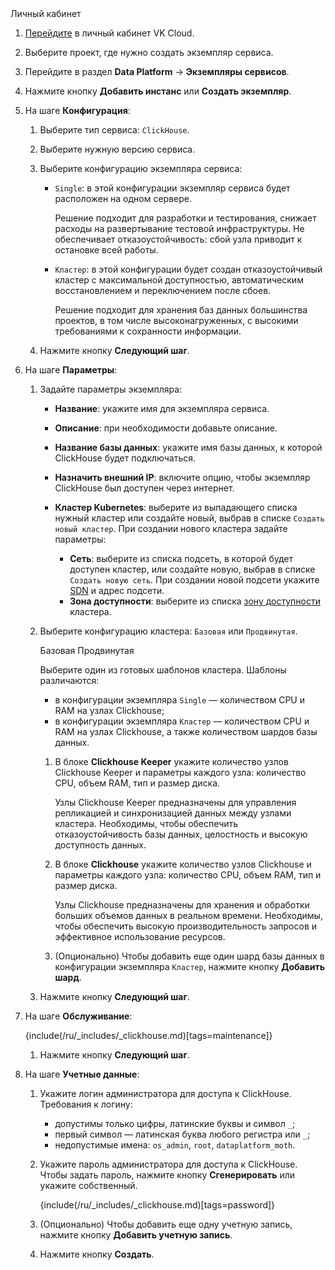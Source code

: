 <tabs>
<tablist>
<tab>Личный кабинет</tab>
</tablist>
<tabpanel>

1. [Перейдите](https://msk.cloud.vk.com/app/) в личный кабинет VK Cloud.
1. Выберите проект, где нужно создать экземпляр сервиса.
1. Перейдите в раздел **Data Platform** → **Экземпляры сервисов**.
1. Нажмите кнопку **Добавить инстанс** или **Создать экземпляр**.
1. На шаге **Конфигурация**:

   1. Выберите тип сервиса: `ClickHouse`.
   1. Выберите нужную версию сервиса.
   1. Выберите  конфигурацию экземпляра сервиса:

        - `Single`: в этой конфигурации экземпляр сервиса будет расположен на одном сервере.

            Решение подходит для разработки и тестирования, снижает расходы на развертывание тестовой инфраструктуры. Не обеспечивает отказоустойчивость: сбой узла приводит к остановке всей работы.

        - `Кластер`: в этой конфигурации будет создан отказоустойчивый кластер с максимальной доступностью, автоматическим восстановлением и переключением после сбоев.

            Решение подходит для хранения баз данных большинства проектов, в том числе высоконагруженных, с высокими требованиями к сохранности информации.

   1. Нажмите кнопку **Следующий шаг**.

1. На шаге **Параметры**:

   1. Задайте параметры экземпляра:

      - **Название**: укажите имя для экземпляра сервиса.
      - **Описание**: при необходимости добавьте описание.
      - **Название базы данных**: укажите имя базы данных, к которой ClickHouse будет подключаться.
      - **Назначить внешний IP**: включите опцию, чтобы экземпляр ClickHouse был доступен через интернет.
      - **Кластер Kubernetes**: выберите из выпадающего списка нужный кластер или создайте новый, выбрав в списке `Создать новый кластер`. При создании нового кластера задайте параметры:

         - **Сеть**: выберите из списка подсеть, в которой будет доступен кластер, или создайте новую, выбрав в списке `Создать новую сеть`. При создании новой подсети укажите [SDN](/ru/networks/vnet/concepts/sdn) и адрес подсети.
         - **Зона доступности**: выберите из списка [зону доступности](/ru/intro/start/concepts/architecture#az) кластера.

   1. Выберите конфигурацию кластера: `Базовая` или `Продвинутая`.

        <tabs>
        <tablist>
        <tab>Базовая</tab>
        <tab>Продвинутая</tab>
        </tablist>
        <tabpanel>

        Выберите один из готовых шаблонов кластера. Шаблоны различаются:

        - в конфигурации экземпляра `Single` — количеством CPU и RAM на узлах Clickhouse;
        - в конфигурации экземпляра `Кластер` — количеством CPU и RAM на узлах Clickhouse, а также количеством шардов базы данных.

        </tabpanel>
        <tabpanel>

        1. В блоке **Clickhouse Keeper** укажите количество узлов Clickhouse Keeper и параметры каждого узла: количество CPU, объем RAM, тип и размер диска.

           Узлы Clickhouse Keeper предназначены для управления репликацией и синхронизацией данных между узлами кластера. Необходимы, чтобы обеспечить отказоустойчивость базы данных, целостность и высокую доступность данных.

        1. В блоке **Clickhouse** укажите количество узлов Clickhouse и параметры каждого узла: количество CPU, объем RAM, тип и размер диска.

           Узлы Clickhouse предназначены для хранения и обработки больших объемов данных в реальном времени. Необходимы, чтобы обеспечить высокую производительность запросов и эффективное использование ресурсов.

        1. (Опционально) Чтобы добавить еще один шард базы данных в конфигурации экземпляра `Кластер`, нажмите кнопку **Добавить шард**.

        </tabpanel>
        </tabs>

   1. Нажмите кнопку **Следующий шаг**.

1. На шаге **Обслуживание**:

    {include(/ru/_includes/_clickhouse.md)[tags=maintenance]}

    1. Нажмите кнопку **Следующий шаг**.

1. На шаге **Учетные данные**:

    1. Укажите логин администратора для доступа к ClickHouse. Требования к логину:

        - допустимы только цифры, латинские буквы и символ `_`;
        - первый символ — латинская буква любого регистра или `_`;
        - недопустимые имена: `os_admin`, `root`, `dataplatform_moth`.

    1. Укажите пароль администратора для доступа к ClickHouse. Чтобы задать пароль, нажмите кнопку **Сгенерировать** или укажите собственный. 

        {include(/ru/_includes/_clickhouse.md)[tags=password]}

    1. (Опционально) Чтобы добавить еще одну учетную запись, нажмите кнопку **Добавить учетную запись**.

    1. Нажмите кнопку **Создать**.

</tabpanel>
</tabs>

